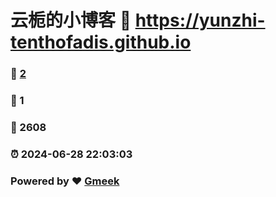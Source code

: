 # 云栀的小博客 :link: https://yunzhi-tenthofadis.github.io 
### :page_facing_up: [2](https://yunzhi-tenthofadis.github.io/tag.html) 
### :speech_balloon: 1 
### :hibiscus: 2608 
### :alarm_clock: 2024-06-28 22:03:03 
### Powered by :heart: [Gmeek](https://github.com/Meekdai/Gmeek)
